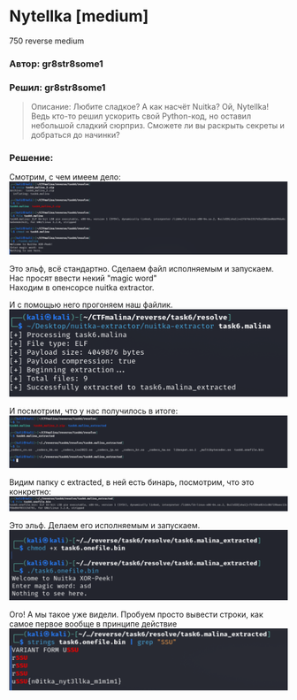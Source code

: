 # Nytellka [medium]
750
reverse medium

### Автор: gr8str8some1
### Решил: gr8str8some1

> Описание: Любите сладкое? А как насчёт Nuitka? Ой, Nytellka! Ведь кто-то решил ускорить свой Python-код, но оставил небольшой сладкий сюрприз. Сможете ли вы раскрыть секреты и добраться до начинки?

### Решение:
Смотрим, с чем имеем дело:<br>
![img.png](images/img.png)

Это эльф, всё стандартно. Сделаем файл исполняемым и запускаем. <br>
Нас просят ввести некий "magic word"<br>
Находим в опенсорсе nuitka extractor.<br>

И с помощью него прогоняем наш файлик.<br>
![img_1.png](images/img_1.png)

И посмотрим, что у нас получилось в итоге:<br>
![img_2.png](images/img_2.png)

Видим папку с extracted, в ней есть бинарь, посмотрим, что это конкретно:<br>
![img_3.png](images/img_3.png)

Это эльф. Делаем его исполняемым и запускаем.<br>
![img_4.png](images/img_4.png)

Ого! А мы такое уже видели. Пробуем просто вывести строки, как самое первое вообще в принципе действие<br>
![img_5.png](images/img_5.png)
